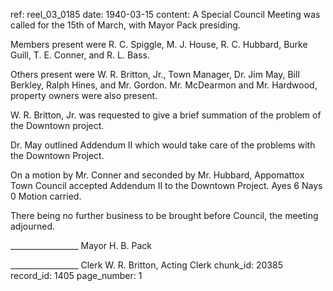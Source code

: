 ref: reel_03_0185
date: 1940-03-15
content: A Special Council Meeting was called for the 15th of March, with Mayor Pack presiding.

Members present were R. C. Spiggle, M. J. House, R. C. Hubbard, Burke Guill, T. E. Conner, and R. L. Bass.

Others present were W. R. Britton, Jr., Town Manager, Dr. Jim May, Bill Berkley, Ralph Hines, and Mr. Gordon. Mr. McDearmon and Mr. Hardwood, property owners were also present.

W. R. Britton, Jr. was requested to give a brief summation of the problem of the Downtown project.

Dr. May outlined Addendum II which would take care of the problems with the Downtown Project.

On a motion by Mr. Conner and seconded by Mr. Hubbard, Appomattox Town Council accepted Addendum II to the Downtown Project. Ayes 6 Nays 0 Motion carried.

There being no further business to be brought before Council, the meeting adjourned.

_________________ Mayor
H. B. Pack

_________________ Clerk
W. R. Britton, Acting Clerk
chunk_id: 20385
record_id: 1405
page_number: 1

